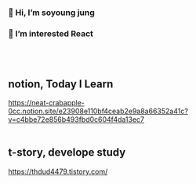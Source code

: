### 👋 Hi, I’m soyoung jung 
### 👀 I’m interested React
<br>
<br>

## notion, Today I Learn<br>
https://neat-crabapple-0cc.notion.site/e23908e110bf4ceab2e9a8a66352a41c?v=c4bbe72e856b493fbd0c604f4da13ec7
<br>
<br>
## t-story, develope study
https://thdud4479.tistory.com/
<br>
<br>
